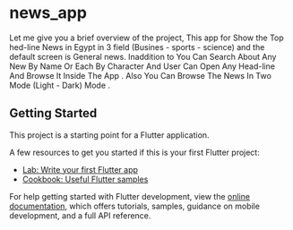 # news_app

Let me give you a brief overview of the project, This app for Show the Top hed-line News in Egypt in 3 field (Busines - sports - science) and the default screen is General news.
Inaddition to You Can Search About Any New By Name Or Each By Character And User Can Open Any Head-line And Browse It Inside The App .
Also You Can Browse The News In Two Mode (Light - Dark) Mode .

## Getting Started

This project is a starting point for a Flutter application.

A few resources to get you started if this is your first Flutter project:

- [Lab: Write your first Flutter app](https://docs.flutter.dev/get-started/codelab)
- [Cookbook: Useful Flutter samples](https://docs.flutter.dev/cookbook)

For help getting started with Flutter development, view the
[online documentation](https://docs.flutter.dev/), which offers tutorials,
samples, guidance on mobile development, and a full API reference.

